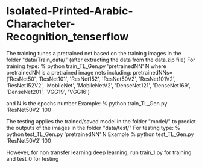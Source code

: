 # Isolated-Printed-Arabic-Characheter-Recognition_tenserflow
The training tunes a pretrained net based on the training images in the folder "data/Train_data/" (after extracting the data from the data.zip file) 
For training type:
% python train_TL_Gen.py 'pretrainedNN' N
where pretrainedNN is a pretrained image nets including: pretrainedNNs=('ResNet50', 'ResNet101', 'ResNet152', 'ResNet50V2', 'ResNet101V2', 'ResNet152V2', 'MobileNet', 'MobileNetV2', 'DenseNet121', 'DenseNet169', 'DenseNet201', 'VGG19', 'VGG16')

and N is the epochs number
Example:
% python train_TL_Gen.py 'ResNet50V2' 100 

The testing applies the trained/saved model in the folder "model/" to predict the outputs of the images in the folder "data/test/" 
For testing type:
% python test_TL_Gen.py 'pretrainedNN' N
Example
% python test_TL_Gen.py 'ResNet50V2' 100 

However, for non transfer learning deep learning, run train_1.py for training and test_0 for testing
